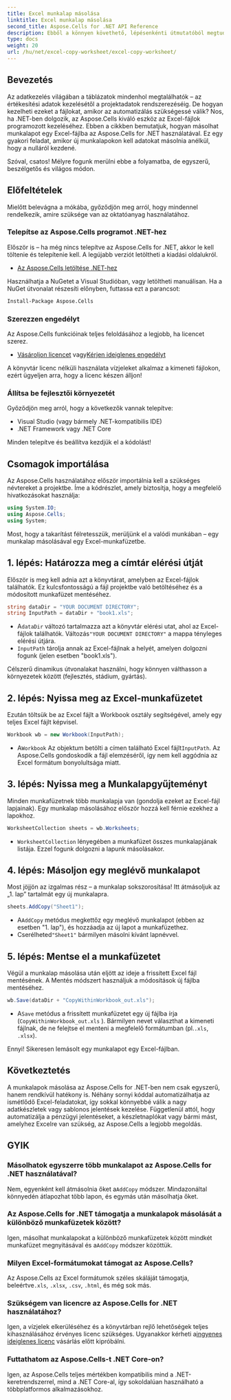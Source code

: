 ```yaml
---
title: Excel munkalap másolása
linktitle: Excel munkalap másolása
second_title: Aspose.Cells for .NET API Reference
description: Ebből a könnyen követhető, lépésenkénti útmutatóból megtudhatja, hogyan másolhat Excel-munkalapot az Aspose.Cells for .NET használatával. Ideális azoknak a .NET-fejlesztőknek, akik az Excel-feladatokat automatizálják.
type: docs
weight: 20
url: /hu/net/excel-copy-worksheet/excel-copy-worksheet/
---
```

## Bevezetés

Az adatkezelés világában a táblázatok mindenhol megtalálhatók – az értékesítési adatok kezelésétől a projektadatok rendszerezéséig. De hogyan kezelheti ezeket a fájlokat, amikor az automatizálás szükségessé válik? Nos, ha .NET-ben dolgozik, az Aspose.Cells kiváló eszköz az Excel-fájlok programozott kezeléséhez. Ebben a cikkben bemutatjuk, hogyan másolhat munkalapot egy Excel-fájlba az Aspose.Cells for .NET használatával. Ez egy gyakori feladat, amikor új munkalapokon kell adatokat másolnia anélkül, hogy a nulláról kezdené.

Szóval, csatos! Mélyre fogunk merülni ebbe a folyamatba, de egyszerű, beszélgetős és világos módon.

## Előfeltételek

Mielőtt belevágna a mókába, győződjön meg arról, hogy mindennel rendelkezik, amire szüksége van az oktatóanyag használatához.

### Telepítse az Aspose.Cells programot .NET-hez
Először is – ha még nincs telepítve az Aspose.Cells for .NET, akkor le kell töltenie és telepítenie kell. A legújabb verziót letöltheti a kiadási oldalukról.

- [Az Aspose.Cells letöltése .NET-hez](https://releases.aspose.com/cells/net/)

Használhatja a NuGetet a Visual Studióban, vagy letöltheti manuálisan. Ha a NuGet útvonalat részesíti előnyben, futtassa ezt a parancsot:

```bash
Install-Package Aspose.Cells
```

### Szerezzen engedélyt
Az Aspose.Cells funkcióinak teljes feloldásához a legjobb, ha licencet szerez.

- [Vásároljon licencet](https://purchase.aspose.com/buy) vagy[Kérjen ideiglenes engedélyt](https://purchase.aspose.com/temporary-license/)

A könyvtár licenc nélküli használata vízjeleket alkalmaz a kimeneti fájlokon, ezért ügyeljen arra, hogy a licenc készen álljon!

### Állítsa be fejlesztői környezetét
Győződjön meg arról, hogy a következők vannak telepítve:
- Visual Studio (vagy bármely .NET-kompatibilis IDE)
- .NET Framework vagy .NET Core

Minden telepítve és beállítva kezdjük el a kódolást!

## Csomagok importálása

Az Aspose.Cells használatához először importálnia kell a szükséges névtereket a projektbe. Íme a kódrészlet, amely biztosítja, hogy a megfelelő hivatkozásokat használja:

```csharp
using System.IO;
using Aspose.Cells;
using System;
```

Most, hogy a takarítást félretesszük, merüljünk el a valódi munkában – egy munkalap másolásával egy Excel-munkafüzetbe.

## 1. lépés: Határozza meg a címtár elérési útját
Először is meg kell adnia azt a könyvtárat, amelyben az Excel-fájlok találhatók. Ez kulcsfontosságú a fájl projektbe való betöltéséhez és a módosított munkafüzet mentéséhez.

```csharp
string dataDir = "YOUR DOCUMENT DIRECTORY";
string InputPath = dataDir + "book1.xls";
```

-  A`dataDir` változó tartalmazza azt a könyvtár elérési utat, ahol az Excel-fájlok találhatók. Változás`"YOUR DOCUMENT DIRECTORY"` a mappa tényleges elérési útjára.
- `InputPath` tárolja annak az Excel-fájlnak a helyét, amelyen dolgozni fogunk (jelen esetben "book1.xls").

Célszerű dinamikus útvonalakat használni, hogy könnyen válthasson a környezetek között (fejlesztés, stádium, gyártás).

## 2. lépés: Nyissa meg az Excel-munkafüzetet
Ezután töltsük be az Excel fájlt a Workbook osztály segítségével, amely egy teljes Excel fájlt képvisel.

```csharp
Workbook wb = new Workbook(InputPath);
```

-  A`Workbook` Az objektum betölti a címen található Excel fájlt`InputPath`. Az Aspose.Cells gondoskodik a fájl elemzéséről, így nem kell aggódnia az Excel formátum bonyolultsága miatt.

## 3. lépés: Nyissa meg a Munkalapgyűjteményt
Minden munkafüzetnek több munkalapja van (gondolja ezeket az Excel-fájl lapjainak). Egy munkalap másolásához először hozzá kell férnie ezekhez a lapokhoz.

```csharp
WorksheetCollection sheets = wb.Worksheets;
```

- `WorksheetCollection` lényegében a munkafüzet összes munkalapjának listája. Ezzel fogunk dolgozni a lapunk másolásakor.

## 4. lépés: Másoljon egy meglévő munkalapot
Most jöjjön az izgalmas rész – a munkalap sokszorosítása! Itt átmásoljuk az „1. lap” tartalmát egy új munkalapra.

```csharp
sheets.AddCopy("Sheet1");
```

-  A`AddCopy` metódus megkettőz egy meglévő munkalapot (ebben az esetben "1. lap"), és hozzáadja az új lapot a munkafüzethez.
-  Cserélheted`"Sheet1"` bármilyen másolni kívánt lapnévvel.

## 5. lépés: Mentse el a munkafüzetet
Végül a munkalap másolása után eljött az ideje a frissített Excel fájl mentésének. A Mentés módszert használjuk a módosítások új fájlba mentéséhez.

```csharp
wb.Save(dataDir + "CopyWithinWorkbook_out.xls");
```

-  A`Save` metódus a frissített munkafüzetet egy új fájlba írja (`CopyWithinWorkbook_out.xls` ). Bármilyen nevet választhat a kimeneti fájlnak, de ne felejtse el menteni a megfelelő formátumban (pl.`.xls`, `.xlsx`).

Ennyi! Sikeresen lemásolt egy munkalapot egy Excel-fájlban.

## Következtetés

A munkalapok másolása az Aspose.Cells for .NET-ben nem csak egyszerű, hanem rendkívül hatékony is. Néhány sornyi kóddal automatizálhatja az ismétlődő Excel-feladatokat, így sokkal könnyebbé válik a nagy adatkészletek vagy sablonos jelentések kezelése. Függetlenül attól, hogy automatizálja a pénzügyi jelentéseket, a készletnaplókat vagy bármi mást, amelyhez Excelre van szükség, az Aspose.Cells a legjobb megoldás.

## GYIK

### Másolhatok egyszerre több munkalapot az Aspose.Cells for .NET használatával?
 Nem, egyenként kell átmásolnia őket a`AddCopy` módszer. Mindazonáltal könnyedén átlapozhat több lapon, és egymás után másolhatja őket.

### Az Aspose.Cells for .NET támogatja a munkalapok másolását a különböző munkafüzetek között?
 Igen, másolhat munkalapokat a különböző munkafüzetek között mindkét munkafüzet megnyitásával és a`AddCopy` módszer közöttük.

### Milyen Excel-formátumokat támogat az Aspose.Cells?
Az Aspose.Cells az Excel formátumok széles skáláját támogatja, beleértve`.xls`, `.xlsx`, `.csv`, `.html`, és még sok más.

### Szükségem van licencre az Aspose.Cells for .NET használatához?
 Igen, a vízjelek elkerüléséhez és a könyvtárban rejlő lehetőségek teljes kihasználásához érvényes licenc szükséges. Ugyanakkor kérheti a[ingyenes ideiglenes licenc](https://purchase.aspose.com/temporary-license) vásárlás előtt kipróbálni.

### Futtathatom az Aspose.Cells-t .NET Core-on?
Igen, az Aspose.Cells teljes mértékben kompatibilis mind a .NET-keretrendszerrel, mind a .NET Core-al, így sokoldalúan használható a többplatformos alkalmazásokhoz.